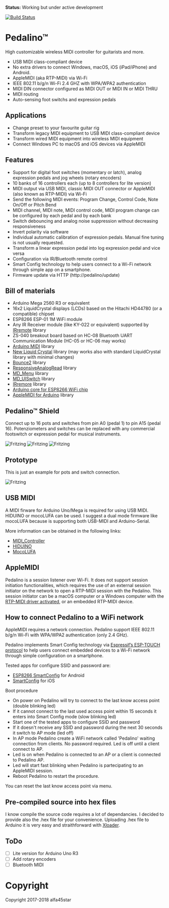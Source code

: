 **Status:** Working but under active development

[![Build Status](https://travis-ci.org/alf45tar/Pedalino.svg?branch=master)](https://travis-ci.org/alf45tar/Pedalino)


# Pedalino™
High customizable wireless MIDI controller for guitarists and more.

- USB MIDI class-compliant device
- No extra drivers to connect Windows, macOS, iOS (iPad/iPhone) and Android. 
- AppleMIDI (aka RTP-MIDI) via Wi-Fi
- IEEE 802.11 b/g/n Wi-Fi 2.4 GHZ with WPA/WPA2 authentication
- MIDI DIN connector configured as MIDI OUT or MIDI IN or MIDI THRU
- MIDI routing
- Auto-sensing foot switchs and expression pedals

## Applications
- Change preset to your favourite guitar rig
- Transform legacy MIDI equipment to USB MIDI class-compliant device
- Transform wired MIDI equipment into wireless MIDI equipment
- Connect Windows PC to macOS and iOS devices via AppleMIDI

## Features
- Support for digital foot switches (momentary or latch), analog expression pedals and jog wheels (rotary encoders)
- 10 banks of 16 controllers each (up to 8 controllers for lite version)
- MIDI output via USB MIDI, classic MIDI OUT connector or AppleMIDI (also known as RTP-MIDI) via Wi-Fi
- Send the following MIDI events: Program Change, Control Code, Note On/Off or Pitch Bend
- MIDI channel, MIDI note, MIDI control code, MIDI program change can be configured by each pedal and by each bank
- Switch debouncing and analog noise suppression without decreasing responsiveness
- Invert polarity via software
- Individual automatic calibration of expression pedals. Manual fine tuning is not usually requested.
- Transform a linear expression pedal into log expression pedal and vice versa
- Configuration via IR/Bluetooth remote control
- Smart Config technology to help users connect to a Wi-Fi network through simple app on a smartphone.
- Firmware update via HTTP (http://pedalino/update)

## Bill of materials
- Arduino Mega 2560 R3 or equivalent
- 16x2 LiquidCrystal displays (LCDs) based on the Hitachi HD44780 (or a compatible) chipset
- ESP8266 ESP-01 1M WiFi module
- Any IR Receiver module (like KY-022 or equivalent) supported by [IRremote](https://github.com/z3t0/Arduino-IRremote) library
- ZS-040 breakout board based on HC-08 Bluetooth UART Communication Module (HC-05 or HC-06 may works)
- [Arduino MIDI](https://github.com/FortySevenEffects/arduino_midi_library) library
- [New Liquid Crystal](https://bitbucket.org/fmalpartida/new-liquidcrystal/wiki/Home) library (may works also with standard LiquidCrystal library with minimal changes)
- [Bounce2](https://github.com/thomasfredericks/Bounce2) library
- [ResponsiveAnalogRead](https://github.com/dxinteractive/ResponsiveAnalogRead) library
- [MD_Menu](https://github.com/MajicDesigns/MD_Menu) library
- [MD_UISwitch](https://github.com/MajicDesigns/MD_UISwitch) library
- [IRremore](https://github.com/z3t0/Arduino-IRremote) library
- [Arduino core for ESP8266 WiFi chip](https://github.com/esp8266/Arduino)
- [AppleMIDI for Arduino](https://github.com/lathoub/Arduino-AppleMIDI-Library) library

## Pedalino™ Shield

Connect up to 16 pots and switches from pin A0 (pedal 1) to pin A15 (pedal 16). Potenziometers and switches can be replaced with any commercial footswitch or expression pedal for musical instruments.

![Fritzing](https://github.com/alf45tar/Pedalino/blob/master/PedalinoShield_bb.png)
![Fritzing](https://github.com/alf45tar/Pedalino/blob/master/PedalinoShield_pcb.png)
![Fritzing](https://github.com/alf45tar/Pedalino/blob/master/PedalinoShieldOverview_bb.png)

## Prototype

This is just an example for pots and switch connection.

![Fritzing](https://github.com/alf45tar/Pedalino/blob/master/Pedalino_bb.png)

## USB MIDI

A MIDI firware for Arduino Uno/Mega is required for using USB MIDI. HIDUINO or mocoLUFA can be used.
I suggest a dual mode firmware like mocoLUFA because is supporting both USB-MIDI and Arduino-Serial.

More information can be obtained in the following links:
- [MIDI_Controller](https://github.com/tttapa/MIDI_controller)
- [HIDUINO](https://github.com/ddiakopoulos/hiduino)
- [MocoLUFA](https://github.com/kuwatay/mocolufa)

## AppleMIDI

Pedalino is a session listener over Wi-Fi. It does not support session initiation functionalities, which requires the use of an external session initiator on the network to open a RTP-MIDI session with the Pedalino. This session initiator can be a macOS computer or a Windows computer with the [RTP-MIDI driver activated](https://www.tobias-erichsen.de/software/rtpmidi.html), or an embedded RTP-MIDI device.

## How to connect Pedalino to a WiFi network

AppleMIDI requires a network connection. Pedalino support IEEE 802.11 b/g/n Wi-Fi with WPA/WPA2 authentication (only 2.4 GHz).

Pedalino implements Smart Config technology via [Espressif’s ESP-TOUCH protocol](https://www.espressif.com/en/products/software/esp-touch/overview) to help users connect embedded devices to a Wi-Fi network through simple configuration on a smartphone.

Tested apps for configure SSID and password are:
- [ESP8266 SmartConfig](https://play.google.com/store/apps/details?id=com.cmmakerclub.iot.esptouch) for Android
- [SmartConfig](https://itunes.apple.com/us/app/smartconfig/id1233975749?platform=iphone&preserveScrollPosition=true#platform/iphone) for iOS

Boot procedure
- On power on Pedalino will try to connect to the last know access point (double blinking led)
- If it cannot connect to the last used access point within 15 seconds it enters into Smart Config mode (slow blinking led)
- Start one of the tested apps to configure SSID and password 
- If it doesn't receive any SSID and password during the next 30 seconds it switch to AP mode (led off)
- In AP mode Pedalino create a WiFi network called 'Pedalino' waiting connection from clients. No password required. Led is off until a client connect to AP.
- Led is on when Pedalino is connected to an AP or a client is connected to Pedalino AP.
- Led will start fast blinking when Pedalino is partecipating to an AppleMIDI session. 
- Reboot Pedalino to restart the procedure.

You can reset the last know access point via menu.

## Pre-compiled source into hex files

I know compile the source code requires a lot of dependancies. I decided to provide also the .hex file for your convenience.
Uploading .hex file to Arduino it is very easy and straithforward with [Xloader](http://xloader.russemotto.com/).


## ToDo

- [ ] Lite version for Arduino Uno R3
- [ ] Add rotary encoders
- [ ] Bluetooth MIDI

# Copyright
Copyright 2017-2018 alfa45star
